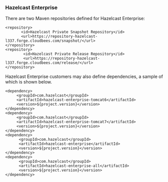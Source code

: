 

### Hazelcast Enterprise

There are two Maven repositories defined for Hazelcast Enterprise:

```
<repository>
       <id>Hazelcast Private Snapshot Repository</id>
       <url>https://repository-hazelcast-l337.forge.cloudbees.com/snapshot/</url>
</repository>
<repository>
        <id>Hazelcast Private Release Repository</id>
        <url>https://repository-hazelcast-l337.forge.cloudbees.com/release/</url>
</repository>
```

Hazelcast Enterprise customers may also define dependencies, a sample of which is shown below.

```
<dependency>
     <groupId>com.hazelcast</groupId>
     <artifactId>hazelcast-enterprise-tomcat6</artifactId>
     <version>${project.version}</version>
</dependency>
<dependency>
     <groupId>com.hazelcast</groupId>
     <artifactId>hazelcast-enterprise-tomcat7</artifactId>
     <version>${project.version}</version>
</dependency>
<dependency>
      <groupId>com.hazelcast</groupId>
      <artifactId>hazelcast-enterprise</artifactId>
      <version>${project.version}</version>
</dependency>
<dependency>
      <groupId>com.hazelcast</groupId>
      <artifactId>hazelcast-enterprise-all</artifactId>
      <version>${project.version}</version>
</dependency>
```




